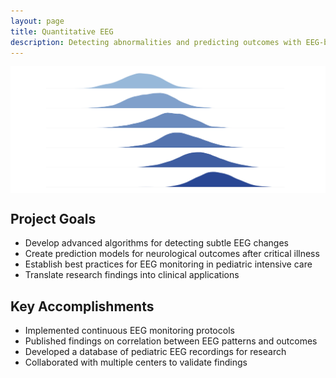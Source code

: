 ```yaml
---
layout: page
title: Quantitative EEG
description: Detecting abnormalities and predicting outcomes with EEG-based neuromonitoring
---
```

<style>
  /* Hide the description paragraph */
  .note-sm {
    display: none;
  }
  
  /* Style for the top image */
  .top-image {
    width: 100%;
    max-height: 300px;
    object-fit: contain;
    margin-bottom: 20px;
    display: block;
  }
</style>

<!-- Display the image at the top -->
<img src="/assets/img/projects/qeeg2.png" alt="Quantitative EEG" class="top-image">

## Project Goals
- Develop advanced algorithms for detecting subtle EEG changes
- Create prediction models for neurological outcomes after critical illness
- Establish best practices for EEG monitoring in pediatric intensive care
- Translate research findings into clinical applications

## Key Accomplishments
- Implemented continuous EEG monitoring protocols
- Published findings on correlation between EEG patterns and outcomes
- Developed a database of pediatric EEG recordings for research
- Collaborated with multiple centers to validate findings
